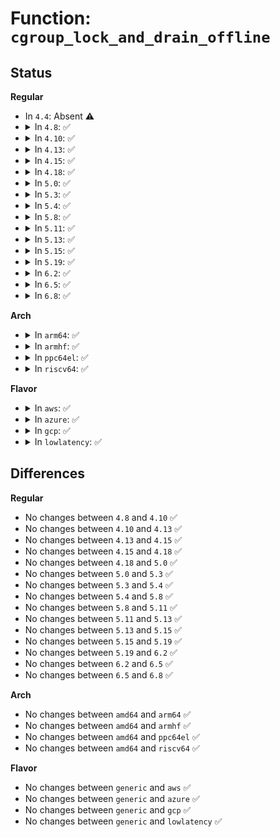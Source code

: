 # Function: <code>cgroup_lock_and_drain_offline</code>

## Status
<b>Regular</b>
<ul>
<li>
In <code>4.4</code>: Absent ⚠️
</li>
<li>
<details>
<summary>In <code>4.8</code>: ✅</summary>

```c
void cgroup_lock_and_drain_offline(struct cgroup *cgrp);
```

**Collision:** Unique Static

**Inline:** No

**Transformation:** False

**Instances:**

```
In kernel/cgroup.c (ffffffff8111d500)
Location: kernel/cgroup.c:3125
Inline: False
Direct callers:
  - kernel/cgroup.c:css_free_work_fn
  - kernel/cgroup.c:cgroup_mount
  - kernel/cgroup.c:cgroup_remount
  - kernel/cgroup.c:cgroup_kn_lock_live
```
**Symbols:**

```
ffffffff8111d500-ffffffff8111d672: cgroup_lock_and_drain_offline (STB_LOCAL)
```
</details>
</li>
<li>
<details>
<summary>In <code>4.10</code>: ✅</summary>

```c
void cgroup_lock_and_drain_offline(struct cgroup *cgrp);
```

**Collision:** Unique Static

**Inline:** No

**Transformation:** False

**Instances:**

```
In kernel/cgroup.c (ffffffff81125830)
Location: kernel/cgroup.c:3134
Inline: False
Direct callers:
  - kernel/cgroup.c:css_free_work_fn
  - kernel/cgroup.c:cgroup_mount
  - kernel/cgroup.c:cgroup_remount
  - kernel/cgroup.c:cgroup_kn_lock_live
```
**Symbols:**

```
ffffffff81125830-ffffffff811259a2: cgroup_lock_and_drain_offline (STB_LOCAL)
```
</details>
</li>
<li>
<details>
<summary>In <code>4.13</code>: ✅</summary>

```c
void cgroup_lock_and_drain_offline(struct cgroup *cgrp);
```

**Collision:** Unique Global

**Inline:** No

**Transformation:** False

**Instances:**

```
In kernel/cgroup/cgroup.c (ffffffff81126c40)
Location: kernel/cgroup/cgroup.c:2649
Inline: False
Direct callers:
  - kernel/cgroup/cgroup.c:css_free_work_fn
  - kernel/cgroup/cgroup.c:cgroup_kn_lock_live
  - kernel/cgroup/cgroup-v1.c:cgroup1_mount
  - kernel/cgroup/cgroup-v1.c:cgroup1_remount
```
**Symbols:**

```
ffffffff81126c40-ffffffff81126d9c: cgroup_lock_and_drain_offline (STB_GLOBAL)
```
</details>
</li>
<li>
<details>
<summary>In <code>4.15</code>: ✅</summary>

```c
void cgroup_lock_and_drain_offline(struct cgroup *cgrp);
```

**Collision:** Unique Global

**Inline:** No

**Transformation:** False

**Instances:**

```
In kernel/cgroup/cgroup.c (ffffffff81132f50)
Location: kernel/cgroup/cgroup.c:2784
Inline: False
Direct callers:
  - kernel/cgroup/cgroup.c:css_free_work_fn
  - kernel/cgroup/cgroup.c:cgroup_kn_lock_live
  - kernel/cgroup/cgroup-v1.c:cgroup1_mount
  - kernel/cgroup/cgroup-v1.c:cgroup1_remount
```
**Symbols:**

```
ffffffff81132f50-ffffffff811330b2: cgroup_lock_and_drain_offline (STB_GLOBAL)
```
</details>
</li>
<li>
<details>
<summary>In <code>4.18</code>: ✅</summary>

```c
void cgroup_lock_and_drain_offline(struct cgroup *cgrp);
```

**Collision:** Unique Global

**Inline:** No

**Transformation:** False

**Instances:**

```
In kernel/cgroup/cgroup.c (ffffffff811415f0)
Location: kernel/cgroup/cgroup.c:2802
Inline: False
Direct callers:
  - kernel/cgroup/cgroup.c:css_free_rwork_fn
  - kernel/cgroup/cgroup.c:cgroup_kn_lock_live
  - kernel/cgroup/cgroup-v1.c:cgroup1_mount
  - kernel/cgroup/cgroup-v1.c:cgroup1_remount
```
**Symbols:**

```
ffffffff811415f0-ffffffff81141757: cgroup_lock_and_drain_offline (STB_GLOBAL)
```
</details>
</li>
<li>
<details>
<summary>In <code>5.0</code>: ✅</summary>

```c
void cgroup_lock_and_drain_offline(struct cgroup *cgrp);
```

**Collision:** Unique Global

**Inline:** No

**Transformation:** False

**Instances:**

```
In kernel/cgroup/cgroup.c (ffffffff8114d0a0)
Location: kernel/cgroup/cgroup.c:2843
Inline: False
Direct callers:
  - kernel/cgroup/cgroup.c:css_free_rwork_fn
  - kernel/cgroup/cgroup.c:cgroup_kn_lock_live
  - kernel/cgroup/cgroup-v1.c:cgroup1_mount
  - kernel/cgroup/cgroup-v1.c:cgroup1_remount
```
**Symbols:**

```
ffffffff8114d0a0-ffffffff8114d207: cgroup_lock_and_drain_offline (STB_GLOBAL)
```
</details>
</li>
<li>
<details>
<summary>In <code>5.3</code>: ✅</summary>

```c
void cgroup_lock_and_drain_offline(struct cgroup *cgrp);
```

**Collision:** Unique Global

**Inline:** No

**Transformation:** False

**Instances:**

```
In kernel/cgroup/cgroup.c (ffffffff81158c90)
Location: kernel/cgroup/cgroup.c:2983
Inline: False
Direct callers:
  - kernel/cgroup/cgroup.c:css_free_rwork_fn
  - kernel/cgroup/cgroup.c:cgroup_kn_lock_live
  - kernel/cgroup/cgroup-v1.c:cgroup1_get_tree
  - kernel/cgroup/cgroup-v1.c:cgroup1_reconfigure
```
**Symbols:**

```
ffffffff81158c90-ffffffff81158dee: cgroup_lock_and_drain_offline (STB_GLOBAL)
```
</details>
</li>
<li>
<details>
<summary>In <code>5.4</code>: ✅</summary>

```c
void cgroup_lock_and_drain_offline(struct cgroup *cgrp);
```

**Collision:** Unique Global

**Inline:** No

**Transformation:** False

**Instances:**

```
In kernel/cgroup/cgroup.c (ffffffff811648f0)
Location: kernel/cgroup/cgroup.c:2984
Inline: False
Direct callers:
  - kernel/cgroup/cgroup.c:css_free_rwork_fn
  - kernel/cgroup/cgroup.c:cgroup_kn_lock_live
  - kernel/cgroup/cgroup-v1.c:cgroup1_get_tree
  - kernel/cgroup/cgroup-v1.c:cgroup1_reconfigure
```
**Symbols:**

```
ffffffff811648f0-ffffffff81164a4e: cgroup_lock_and_drain_offline (STB_GLOBAL)
```
</details>
</li>
<li>
<details>
<summary>In <code>5.8</code>: ✅</summary>

```c
void cgroup_lock_and_drain_offline(struct cgroup *cgrp);
```

**Collision:** Unique Global

**Inline:** No

**Transformation:** False

**Instances:**

```
In kernel/cgroup/cgroup.c (ffffffff81175980)
Location: kernel/cgroup/cgroup.c:2925
Inline: False
Direct callers:
  - kernel/cgroup/cgroup.c:cgroup_kn_lock_live
  - kernel/cgroup/cgroup.c:cgroup_destroy_root
  - kernel/cgroup/cgroup-v1.c:cgroup1_get_tree
  - kernel/cgroup/cgroup-v1.c:cgroup1_reconfigure
```
**Symbols:**

```
ffffffff81175980-ffffffff81175aed: cgroup_lock_and_drain_offline (STB_GLOBAL)
```
</details>
</li>
<li>
<details>
<summary>In <code>5.11</code>: ✅</summary>

```c
void cgroup_lock_and_drain_offline(struct cgroup *cgrp);
```

**Collision:** Unique Global

**Inline:** No

**Transformation:** False

**Instances:**

```
In kernel/cgroup/cgroup.c (ffffffff81172610)
Location: kernel/cgroup/cgroup.c:2921
Inline: False
Direct callers:
  - kernel/cgroup/cgroup.c:cgroup_kn_lock_live
  - kernel/cgroup/cgroup.c:cgroup_destroy_root
  - kernel/cgroup/cgroup-v1.c:cgroup1_get_tree
  - kernel/cgroup/cgroup-v1.c:cgroup1_reconfigure
```
**Symbols:**

```
ffffffff81172610-ffffffff81172785: cgroup_lock_and_drain_offline (STB_GLOBAL)
```
</details>
</li>
<li>
<details>
<summary>In <code>5.13</code>: ✅</summary>

```c
void cgroup_lock_and_drain_offline(struct cgroup *cgrp);
```

**Collision:** Unique Global

**Inline:** No

**Transformation:** False

**Instances:**

```
In kernel/cgroup/cgroup.c (ffffffff81173200)
Location: kernel/cgroup/cgroup.c:2934
Inline: False
Direct callers:
  - kernel/cgroup/cgroup.c:cgroup_kn_lock_live
  - kernel/cgroup/cgroup.c:cgroup_destroy_root
  - kernel/cgroup/cgroup-v1.c:cgroup1_get_tree
  - kernel/cgroup/cgroup-v1.c:cgroup1_reconfigure
```
**Symbols:**

```
ffffffff81173200-ffffffff81173377: cgroup_lock_and_drain_offline (STB_GLOBAL)
```
</details>
</li>
<li>
<details>
<summary>In <code>5.15</code>: ✅</summary>

```c
void cgroup_lock_and_drain_offline(struct cgroup *cgrp);
```

**Collision:** Unique Global

**Inline:** No

**Transformation:** False

**Instances:**

```
In kernel/cgroup/cgroup.c (ffffffff8119a120)
Location: kernel/cgroup/cgroup.c:2989
Inline: False
Direct callers:
  - kernel/cgroup/cgroup.c:cgroup_kn_lock_live
  - kernel/cgroup/cgroup.c:cgroup_destroy_root
  - kernel/cgroup/cgroup-v1.c:cgroup1_get_tree
  - kernel/cgroup/cgroup-v1.c:cgroup1_reconfigure
```
**Symbols:**

```
ffffffff8119a120-ffffffff8119a318: cgroup_lock_and_drain_offline (STB_GLOBAL)
```
</details>
</li>
<li>
<details>
<summary>In <code>5.19</code>: ✅</summary>

```c
void cgroup_lock_and_drain_offline(struct cgroup *cgrp);
```

**Collision:** Unique Global

**Inline:** No

**Transformation:** False

**Instances:**

```
In kernel/cgroup/cgroup.c (ffffffff811ca1f0)
Location: kernel/cgroup/cgroup.c:3000
Inline: False
Direct callers:
  - kernel/cgroup/cgroup.c:cgroup_kn_lock_live
  - kernel/cgroup/cgroup.c:cgroup_destroy_root
  - kernel/cgroup/cgroup-v1.c:cgroup1_get_tree
  - kernel/cgroup/cgroup-v1.c:cgroup1_reconfigure
```
**Symbols:**

```
ffffffff811ca1f0-ffffffff811ca401: cgroup_lock_and_drain_offline (STB_GLOBAL)
```
</details>
</li>
<li>
<details>
<summary>In <code>6.2</code>: ✅</summary>

```c
void cgroup_lock_and_drain_offline(struct cgroup *cgrp);
```

**Collision:** Unique Global

**Inline:** No

**Transformation:** False

**Instances:**

```
In kernel/cgroup/cgroup.c (ffffffff8120d3a0)
Location: kernel/cgroup/cgroup.c:3105
Inline: False
Direct callers:
  - kernel/cgroup/cgroup.c:cgroup_kn_lock_live
  - kernel/cgroup/cgroup.c:cgroup_destroy_root
  - kernel/cgroup/cgroup-v1.c:cgroup1_get_tree
  - kernel/cgroup/cgroup-v1.c:cgroup1_reconfigure
```
**Symbols:**

```
ffffffff8120d3a0-ffffffff8120d5b0: cgroup_lock_and_drain_offline (STB_GLOBAL)
```
</details>
</li>
<li>
<details>
<summary>In <code>6.5</code>: ✅</summary>

```c
void cgroup_lock_and_drain_offline(struct cgroup *cgrp);
```

**Collision:** Unique Global

**Inline:** No

**Transformation:** False

**Instances:**

```
In kernel/cgroup/cgroup.c (ffffffff81222d90)
Location: kernel/cgroup/cgroup.c:3074
Inline: False
Direct callers:
  - kernel/cgroup/cgroup.c:cgroup_kn_lock_live
  - kernel/cgroup/cgroup.c:cgroup_destroy_root
  - kernel/cgroup/cgroup-v1.c:cgroup1_get_tree
  - kernel/cgroup/cgroup-v1.c:cgroup1_reconfigure
```
**Symbols:**

```
ffffffff81222d90-ffffffff81222fa0: cgroup_lock_and_drain_offline (STB_GLOBAL)
```
</details>
</li>
<li>
<details>
<summary>In <code>6.8</code>: ✅</summary>

```c
void cgroup_lock_and_drain_offline(struct cgroup *cgrp);
```

**Collision:** Unique Global

**Inline:** No

**Transformation:** False

**Instances:**

```
In kernel/cgroup/cgroup.c (ffffffff8123aa80)
Location: kernel/cgroup/cgroup.c:3083
Inline: False
Direct callers:
  - kernel/cgroup/cgroup.c:cgroup_kn_lock_live
  - kernel/cgroup/cgroup.c:cgroup_destroy_root
  - kernel/cgroup/cgroup-v1.c:cgroup1_get_tree
  - kernel/cgroup/cgroup-v1.c:cgroup1_reconfigure
```
**Symbols:**

```
ffffffff8123aa80-ffffffff8123ac90: cgroup_lock_and_drain_offline (STB_GLOBAL)
```
</details>
</li>
</ul>
<b>Arch</b>
<ul>
<li>
<details>
<summary>In <code>arm64</code>: ✅</summary>

```c
void cgroup_lock_and_drain_offline(struct cgroup *cgrp);
```

**Collision:** Unique Global

**Inline:** No

**Transformation:** False

**Instances:**

```
In kernel/cgroup/cgroup.c (ffff8000101d6230)
Location: kernel/cgroup/cgroup.c:2984
Inline: False
Direct callers:
  - kernel/cgroup/cgroup.c:css_free_rwork_fn
  - kernel/cgroup/cgroup.c:cgroup_kn_lock_live
  - kernel/cgroup/cgroup-v1.c:cgroup1_get_tree
  - kernel/cgroup/cgroup-v1.c:cgroup1_reconfigure
```
**Symbols:**

```
ffff8000101d6230-ffff8000101d6370: cgroup_lock_and_drain_offline (STB_GLOBAL)
```
</details>
</li>
<li>
<details>
<summary>In <code>armhf</code>: ✅</summary>

```c
void cgroup_lock_and_drain_offline(struct cgroup *cgrp);
```

**Collision:** Unique Global

**Inline:** No

**Transformation:** False

**Instances:**

```
In kernel/cgroup/cgroup.c (c0418e84)
Location: kernel/cgroup/cgroup.c:2984
Inline: False
Direct callers:
  - kernel/cgroup/cgroup.c:css_free_rwork_fn
  - kernel/cgroup/cgroup.c:cgroup_kn_lock_live
  - kernel/cgroup/cgroup-v1.c:cgroup1_get_tree
  - kernel/cgroup/cgroup-v1.c:cgroup1_reconfigure
```
**Symbols:**

```
c0418e84-c0419048: cgroup_lock_and_drain_offline (STB_GLOBAL)
```
</details>
</li>
<li>
<details>
<summary>In <code>ppc64el</code>: ✅</summary>

```c
void cgroup_lock_and_drain_offline(struct cgroup *cgrp);
```

**Collision:** Unique Global

**Inline:** No

**Transformation:** False

**Instances:**

```
In kernel/cgroup/cgroup.c (c000000000241da0)
Location: kernel/cgroup/cgroup.c:2984
Inline: False
Direct callers:
  - kernel/cgroup/cgroup.c:css_free_rwork_fn
  - kernel/cgroup/cgroup.c:cgroup_kn_lock_live
  - kernel/cgroup/cgroup-v1.c:cgroup1_get_tree
  - kernel/cgroup/cgroup-v1.c:cgroup1_reconfigure
```
**Symbols:**

```
c000000000241da0-c000000000241fd0: cgroup_lock_and_drain_offline (STB_GLOBAL)
```
</details>
</li>
<li>
<details>
<summary>In <code>riscv64</code>: ✅</summary>

```c
void cgroup_lock_and_drain_offline(struct cgroup *cgrp);
```

**Collision:** Unique Global

**Inline:** No

**Transformation:** False

**Instances:**

```
In kernel/cgroup/cgroup.c (ffffffe00014f47e)
Location: kernel/cgroup/cgroup.c:2984
Inline: False
Direct callers:
  - kernel/cgroup/cgroup.c:css_free_rwork_fn
  - kernel/cgroup/cgroup.c:cgroup_kn_lock_live
  - kernel/cgroup/cgroup-v1.c:cgroup1_get_tree
  - kernel/cgroup/cgroup-v1.c:cgroup1_reconfigure
```
**Symbols:**

```
ffffffe00014f47e-ffffffe00014f5d2: cgroup_lock_and_drain_offline (STB_GLOBAL)
```
</details>
</li>
</ul>
<b>Flavor</b>
<ul>
<li>
<details>
<summary>In <code>aws</code>: ✅</summary>

```c
void cgroup_lock_and_drain_offline(struct cgroup *cgrp);
```

**Collision:** Unique Global

**Inline:** No

**Transformation:** False

**Instances:**

```
In kernel/cgroup/cgroup.c (ffffffff8115cf10)
Location: kernel/cgroup/cgroup.c:2984
Inline: False
Direct callers:
  - kernel/cgroup/cgroup.c:css_free_rwork_fn
  - kernel/cgroup/cgroup.c:cgroup_kn_lock_live
  - kernel/cgroup/cgroup-v1.c:cgroup1_get_tree
  - kernel/cgroup/cgroup-v1.c:cgroup1_reconfigure
```
**Symbols:**

```
ffffffff8115cf10-ffffffff8115d06e: cgroup_lock_and_drain_offline (STB_GLOBAL)
```
</details>
</li>
<li>
<details>
<summary>In <code>azure</code>: ✅</summary>

```c
void cgroup_lock_and_drain_offline(struct cgroup *cgrp);
```

**Collision:** Unique Global

**Inline:** No

**Transformation:** False

**Instances:**

```
In kernel/cgroup/cgroup.c (ffffffff81150200)
Location: kernel/cgroup/cgroup.c:2984
Inline: False
Direct callers:
  - kernel/cgroup/cgroup.c:css_free_rwork_fn
  - kernel/cgroup/cgroup.c:cgroup_kn_lock_live
  - kernel/cgroup/cgroup-v1.c:cgroup1_get_tree
  - kernel/cgroup/cgroup-v1.c:cgroup1_reconfigure
```
**Symbols:**

```
ffffffff81150200-ffffffff8115035e: cgroup_lock_and_drain_offline (STB_GLOBAL)
```
</details>
</li>
<li>
<details>
<summary>In <code>gcp</code>: ✅</summary>

```c
void cgroup_lock_and_drain_offline(struct cgroup *cgrp);
```

**Collision:** Unique Global

**Inline:** No

**Transformation:** False

**Instances:**

```
In kernel/cgroup/cgroup.c (ffffffff8115ace0)
Location: kernel/cgroup/cgroup.c:2984
Inline: False
Direct callers:
  - kernel/cgroup/cgroup.c:css_free_rwork_fn
  - kernel/cgroup/cgroup.c:cgroup_kn_lock_live
  - kernel/cgroup/cgroup-v1.c:cgroup1_get_tree
  - kernel/cgroup/cgroup-v1.c:cgroup1_reconfigure
```
**Symbols:**

```
ffffffff8115ace0-ffffffff8115ae3e: cgroup_lock_and_drain_offline (STB_GLOBAL)
```
</details>
</li>
<li>
<details>
<summary>In <code>lowlatency</code>: ✅</summary>

```c
void cgroup_lock_and_drain_offline(struct cgroup *cgrp);
```

**Collision:** Unique Global

**Inline:** No

**Transformation:** False

**Instances:**

```
In kernel/cgroup/cgroup.c (ffffffff81167d40)
Location: kernel/cgroup/cgroup.c:2984
Inline: False
Direct callers:
  - kernel/cgroup/cgroup.c:css_free_rwork_fn
  - kernel/cgroup/cgroup.c:cgroup_kn_lock_live
  - kernel/cgroup/cgroup-v1.c:cgroup1_get_tree
  - kernel/cgroup/cgroup-v1.c:cgroup1_reconfigure
```
**Symbols:**

```
ffffffff81167d40-ffffffff81167eb7: cgroup_lock_and_drain_offline (STB_GLOBAL)
```
</details>
</li>
</ul>

## Differences
<b>Regular</b>
<ul>
<li>
No changes between <code>4.8</code> and <code>4.10</code> ✅
</li>
<li>
No changes between <code>4.10</code> and <code>4.13</code> ✅
</li>
<li>
No changes between <code>4.13</code> and <code>4.15</code> ✅
</li>
<li>
No changes between <code>4.15</code> and <code>4.18</code> ✅
</li>
<li>
No changes between <code>4.18</code> and <code>5.0</code> ✅
</li>
<li>
No changes between <code>5.0</code> and <code>5.3</code> ✅
</li>
<li>
No changes between <code>5.3</code> and <code>5.4</code> ✅
</li>
<li>
No changes between <code>5.4</code> and <code>5.8</code> ✅
</li>
<li>
No changes between <code>5.8</code> and <code>5.11</code> ✅
</li>
<li>
No changes between <code>5.11</code> and <code>5.13</code> ✅
</li>
<li>
No changes between <code>5.13</code> and <code>5.15</code> ✅
</li>
<li>
No changes between <code>5.15</code> and <code>5.19</code> ✅
</li>
<li>
No changes between <code>5.19</code> and <code>6.2</code> ✅
</li>
<li>
No changes between <code>6.2</code> and <code>6.5</code> ✅
</li>
<li>
No changes between <code>6.5</code> and <code>6.8</code> ✅
</li>
</ul>
<b>Arch</b>
<ul>
<li>
No changes between <code>amd64</code> and <code>arm64</code> ✅
</li>
<li>
No changes between <code>amd64</code> and <code>armhf</code> ✅
</li>
<li>
No changes between <code>amd64</code> and <code>ppc64el</code> ✅
</li>
<li>
No changes between <code>amd64</code> and <code>riscv64</code> ✅
</li>
</ul>
<b>Flavor</b>
<ul>
<li>
No changes between <code>generic</code> and <code>aws</code> ✅
</li>
<li>
No changes between <code>generic</code> and <code>azure</code> ✅
</li>
<li>
No changes between <code>generic</code> and <code>gcp</code> ✅
</li>
<li>
No changes between <code>generic</code> and <code>lowlatency</code> ✅
</li>
</ul>
